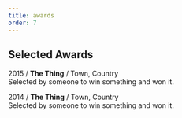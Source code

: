 ```yaml
---
title: awards
order: 7
---
```


## Selected Awards

2015 / **The Thing** / Town, Country  
Selected by someone to win something and won it.

2014 / **The Thing** / Town, Country  
Selected by someone to win something and won it.
